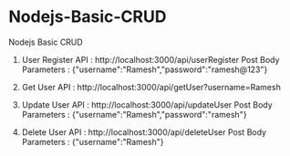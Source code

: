 # Nodejs-Basic-CRUD
Nodejs Basic CRUD
1. User Register API : http://localhost:3000/api/userRegister
   Post Body Parameters : {"username":"Ramesh","password":"ramesh@123"}

2. Get User API : http://localhost:3000/api/getUser?username=Ramesh

3. Update User API : http://localhost:3000/api/updateUser
   Post Body Parameters : {"username":"Ramesh","password":"ramesh"}

4. Delete User API : http://localhost:3000/api/deleteUser
   Post Body Parameters : {"username":"Ramesh"}
